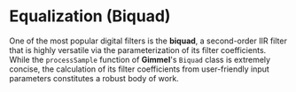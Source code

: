 # Equalization (Biquad)
<!--TODO-->

One of the most popular digital filters is the **biquad**, a second-order IIR filter that is highly versatile via the parameterization of its filter coefficients. While the `processSample` function of **Gimmel**'s `Biquad` class is extremely concise, the calculation of its filter coefficients from user-friendly input parameters constitutes a robust body of work.